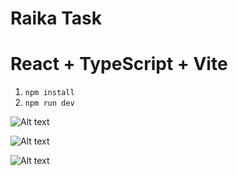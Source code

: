# Raika Task
# React + TypeScript + Vite

1. `npm install`
2. `npm run dev`
   

![Alt text](file:///home/sima/Pictures/Screenshots/Screenshot%20from%202023-08-29%2023-13-12.png)

![Alt text](file:///home/sima/Pictures/Screenshots/Screenshot%20from%202023-08-29%2023-13-31.png)

![Alt text](file:///home/sima/Pictures/Screenshots/Screenshot%20from%202023-08-29%2023-13-48.png)
